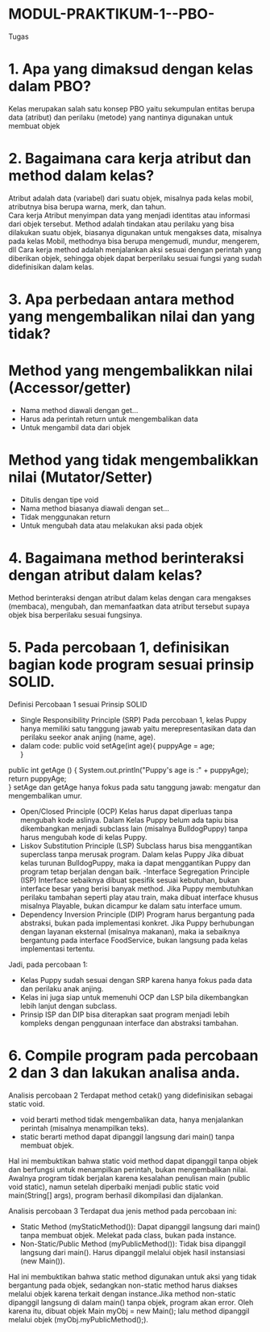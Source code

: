 # MODUL-PRAKTIKUM-1--PBO-
Tugas 
# 1. Apa yang dimaksud dengan kelas dalam PBO?
Kelas merupakan salah satu konsep PBO yaitu sekumpulan entitas berupa data (atribut) dan perilaku (metode) yang nantinya digunakan untuk membuat objek

# 2. Bagaimana cara kerja atribut dan method dalam kelas? 
Atribut adalah data (variabel) dari suatu objek, misalnya pada kelas mobil, atributnya bisa berupa warna, merk, dan tahun.  
Cara kerja Atribut menyimpan data yang menjadi identitas atau informasi dari objek tersebut.
Method adalah tindakan atau perilaku yang bisa dilakukan suatu objek, biasanya digunakan untuk mengakses data, misalnya pada kelas Mobil, methodnya bisa berupa mengemudi, mundur, mengerem, dll
Cara kerja method adalah menjalankan aksi sesuai dengan perintah yang diberikan objek, sehingga objek dapat berperilaku sesuai fungsi yang sudah didefinisikan dalam kelas.

# 3. Apa perbedaan antara method yang mengembalikan nilai dan yang tidak?
# Method yang mengembalikkan nilai (Accessor/getter) 
- Nama method diawali dengan get…
- Harus ada perintah return untuk mengembalikan data
- Untuk mengambil data dari objek
# Method yang tidak mengembalikkan nilai (Mutator/Setter)
- Ditulis dengan tipe void
- Nama method biasanya diawali dengan set…
- Tidak menggunakan return
- Untuk mengubah data atau melakukan aksi pada objek

# 4. Bagaimana method berinteraksi dengan atribut dalam kelas?
Method berinteraksi dengan atribut dalam kelas dengan cara mengakses (membaca), mengubah, dan memanfaatkan data atribut tersebut supaya objek bisa berperilaku sesuai 
fungsinya.

# 5. Pada percobaan 1, definisikan bagian kode program sesuai prinsip SOLID.
Definisi Percobaan 1 sesuai Prinsip SOLID
- Single Responsibility Principle (SRP)
Pada percobaan 1, kelas Puppy hanya memiliki satu tanggung jawab yaitu merepresentasikan data dan perilaku seekor anak anjing (name, age).
- dalam code: 
public void setAge(int age){
    puppyAge = age;    
}

public int getAge () {
    System.out.println("Puppy's age is :" + puppyAge);
    return puppyAge;      
}
setAge dan getAge hanya fokus pada satu tanggung jawab: mengatur dan mengembalikan umur.
- Open/Closed Principle (OCP)
Kelas harus dapat diperluas tanpa mengubah kode aslinya. Dalam Kelas Puppy belum ada tapiu bisa dikembangkan menjadi subclass lain (misalnya BulldogPuppy) tanpa harus mengubah kode di kelas Puppy.
- Liskov Substitution Principle (LSP)
Subclass harus bisa menggantikan superclass tanpa merusak program. Dalam kelas Puppy Jika dibuat kelas turunan BulldogPuppy, maka ia dapat menggantikan Puppy dan program tetap berjalan dengan baik.
-Interface Segregation Principle (ISP)
Interface sebaiknya dibuat spesifik sesuai kebutuhan, bukan interface besar yang berisi banyak method. Jika Puppy membutuhkan perilaku tambahan seperti play atau train, maka dibuat interface khusus misalnya Playable, bukan dicampur ke dalam satu interface umum.
- Dependency Inversion Principle (DIP)
Program harus bergantung pada abstraksi, bukan pada implementasi konkret. Jika Puppy berhubungan dengan layanan eksternal (misalnya makanan), maka ia sebaiknya bergantung pada interface FoodService, bukan langsung pada kelas implementasi tertentu.

Jadi, pada percobaan 1:
- Kelas Puppy sudah sesuai dengan SRP karena hanya fokus pada data dan perilaku anak anjing.
- Kelas ini juga siap untuk memenuhi OCP dan LSP bila dikembangkan lebih lanjut dengan subclass.
- Prinsip ISP dan DIP bisa diterapkan saat program menjadi lebih kompleks dengan penggunaan interface dan abstraksi tambahan.


# 6. Compile program pada percobaan 2 dan 3 dan lakukan analisa anda.
Analisis percobaan 2 
Terdapat method cetak() yang didefinisikan sebagai static void. 
- void berarti method tidak mengembalikan data, hanya menjalankan perintah (misalnya menampilkan teks).
- static berarti method dapat dipanggil langsung dari main() tanpa membuat objek. 

Hal ini membuktikan bahwa static void method dapat dipanggil tanpa objek dan berfungsi untuk menampilkan perintah, bukan mengembalikan nilai.
Awalnya program tidak berjalan karena kesalahan penulisan main (public void static), namun setelah diperbaiki menjadi public static void main(String[] args), program berhasil dikompilasi dan dijalankan. 

Analisis percobaan 3
Terdapat dua jenis method pada percobaan ini:
- Static Method (myStaticMethod()):  Dapat dipanggil langsung dari main() tanpa membuat objek. Melekat pada class, bukan pada instance.
- Non-Static/Public Method (myPublicMethod()): Tidak bisa dipanggil langsung dari main(). Harus dipanggil melalui objek hasil instansiasi (new Main()).

Hal ini membuktikan bahwa static method digunakan untuk aksi yang tidak bergantung pada objek, sedangkan non-static method harus diakses melalui objek karena terkait dengan instance.Jika method non-static dipanggil langsung di dalam main() tanpa objek, program akan error. Oleh karena itu, dibuat objek Main myObj = new Main(); lalu method dipanggil melalui objek (myObj.myPublicMethod();).

